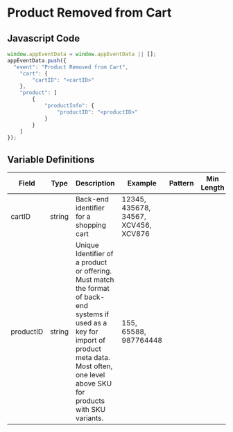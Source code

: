 # Product Removed from Cart

### 

## Javascript Code
```js
window.appEventData = window.appEventData || [];
appEventData.push({
  "event": "Product Removed from Cart",
    "cart": {
        "cartID": "<cartID>"
    },
    "product": [
        {
            "productInfo": {
                "productID": "<productID>"
            }
        }
    ]
});
```

## Variable Definitions

|Field|Type|Description|Example|Pattern|Min Length|Max Length|Minimum|Maximum|Multiple Of|
| --- | --- | --- | --- | --- | --- | --- | --- | --- | --- |
|cartID|string|Back-end identifier for a shopping cart|12345, 435678, 34567, XCV456, XCV876|||||||
|productID|string|Unique Identifier of a product or offering.  Must match the format of back-end systems if used as a key for import of product meta data. Most often, one level above SKU for products with SKU variants. |155, 65588, 987764448|||||||



